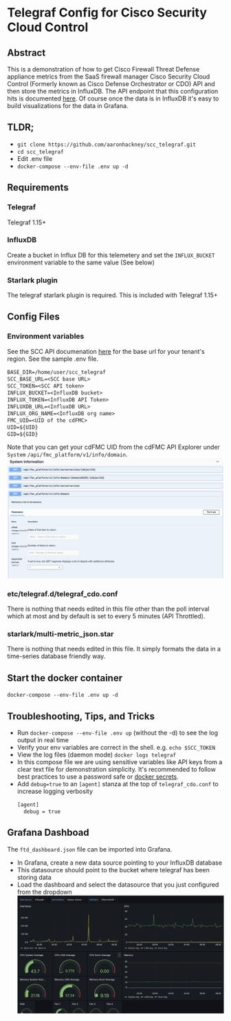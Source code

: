 # Telegraf Config for Cisco Security Cloud Control

## Abstract
This is a demonstration of how to get Cisco Firewall Threat Defense appliance metrics from the SaaS firewall manager Cisco Security Cloud Control (Formerly known as Cisco Defense Orchestrator or CDO) API and then store the metrics in InfluxDB. The API endpoint that this configuration hits is documented [here](https://developer.cisco.com/docs/cisco-defense-orchestrator/get-health-metrics-on-devices-managed-by-the-fmc-cdfmc-only/). Of course once the data is in InfluxDB it's easy to build visualizations for the data in Grafana.

## TLDR;
- `git clone https://github.com/aaronhackney/scc_telegraf.git`
- `cd scc_telegraf`
- Edit .env file
- `docker-compose --env-file .env up -d`

## Requirements

### Telegraf
Telegraf 1.15+

### InfluxDB
Create a bucket in Influx DB for this telemetery and set the `INFLUX_BUCKET` environment variable to the same value (See below)

### Starlark plugin
The telegraf starlark plugin is required. This is included with Telegraf 1.15+

## Config Files
### Environment variables
See the SCC API documenation [here](https://developer.cisco.com/docs/cisco-defense-orchestrator/getting-started/#base-uri) for the base url for your tenant's region. See the sample .env file.
```
BASE_DIR=/home/user/scc_telegraf
SCC_BASE_URL=<SCC base URL>
SCC_TOKEN=<SCC API token>
INFLUX_BUCKET=<InfluxDB bucket>
INFLUX_TOKEN=<InfluxDB API Token>
INFLUXDB_URL=<InfluxDB URL>
INFLUX_ORG_NAME=<InfluxDB org name>
FMC_UID=<UID of the cdFMC>
UID=${UID}
GID=${GID}
```

Note that you can get your cdFMC UID from the cdFMC API Explorer under `System` `/api/fmc_platform/v1/info/domain`.
![cdFMC UID](images/cdfmc_uid.png "API Explorer")

### etc/telegraf.d/telegraf_cdo.conf
There is nothing that needs edited in this file other than the poll interval which at most and by default is set to every 5 minutes (API Throttled).

### starlark/multi-metric_json.star
There is nothing that needs edited in this file. It simply formats the data in a time-series database friendly way.

## Start the docker container
`docker-compose --env-file .env up -d`

## Troubleshooting, Tips, and Tricks
- Run `docker-compose --env-file .env up` (without the -d) to see the log output in real time
- Verify your env variables are correct in the shell. e.g. `echo $SCC_TOKEN`
- View the log files (daemon mode) `docker logs telegraf`
- In this compose file we are using sensitive variables like API keys from a clear text file for demonstration simplicity. It's recommended to follow best practices to use a password safe or [docker secrets](https://docs.docker.com/compose/how-tos/use-secrets/).
- Add `debug=true` to an `[agent]` stanza at the top of `telegraf_cdo.conf` to increase logging verbosity
    ```
    [agent]
      debug = true
    ```
## Grafana Dashboad
The `ftd_dashboard.json` file can be imported into Grafana.
- In Grafana, create a new data source pointing to your InfluxDB database
- This datasource should point to the bucket where telegraf has been storing data
- Load the dashboard and select the datasource that you just configured from the dropdown
![Grafana Dashboard](images/grafana.png "Grafana Dashboard")
